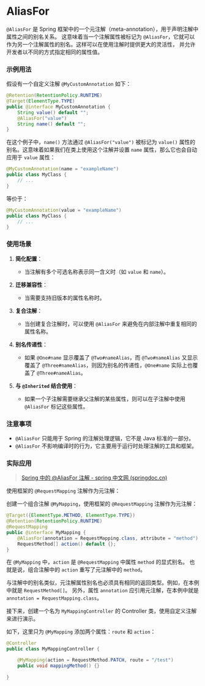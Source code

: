 # AliasFor


`@AliasFor` 是 Spring 框架中的一个元注解（meta-annotation），用于声明注解中属性之间的别名关系。
这意味着当一个注解属性被标记为 `@AliasFor`，它就可以作为另一个注解属性的别名。这样可以在使用注解时提供更大的灵活性，
并允许开发者以不同的方式指定相同的属性值。

### 示例用法

假设有一个自定义注解 `@MyCustomAnnotation` 如下：

```java
@Retention(RetentionPolicy.RUNTIME)
@Target(ElementType.TYPE)
public @interface MyCustomAnnotation {
    String value() default "";
    @AliasFor("value")
    String name() default "";
}
```

在这个例子中，`name()` 方法通过 `@AliasFor("value")` 被标记为 `value()` 属性的别名。这意味着如果我们在类上使用这个注解并设置 `name` 属性，那么它也会自动应用于 `value` 属性：

```java
@MyCustomAnnotation(name = "exampleName")
public class MyClass {
    // ...
}
```

等价于：

```java
@MyCustomAnnotation(value = "exampleName")
public class MyClass {
    // ...
}
```

### 使用场景

1. **简化配置**：

   - 当注解有多个可选名称表示同一含义时（如 `value` 和 `name`）。
2. **迁移兼容性**：

   - 当需要支持旧版本的属性名称时。
3. **复合注解**：

   - 当创建复合注解时，可以使用 `@AliasFor` 来避免在内部注解中重复相同的属性名称。
4. **别名传递性**：

   - 如果 `@One#name` 显示覆盖了 `@Two#nameAlias`，而 `@Two#nameAlias` 又显示覆盖了 `@Three#nameAlias`，则因为别名的传递性，`@One#name` 实际上也覆盖了 `@Three#nameAlias`。
5. **与 `@Inherited` 结合使用**：

   - 如果一个子注解需要继承父注解的某些属性，则可以在子注解中使用 `@AliasFor` 标记这些属性。

### 注意事项

- `@AliasFor` 只能用于 Spring 的注解处理逻辑，它不是 Java 标准的一部分。
- `@AliasFor` 不影响编译时的行为，它主要用于运行时处理注解的工具和框架。


### 实际应用

> [Spring 中的 @AliasFor 注解 - spring 中文网 (springdoc.cn)](https://springdoc.cn/spring-aliasfor-annotation/)

使用框架的 `@RequestMapping` 注解作为元注解：

创建一个组合注解 `@MyMapping`，使用框架的 `@RequestMapping` 注解作为元注解：

```java
@Target({ElementType.METHOD, ElementType.TYPE})
@Retention(RetentionPolicy.RUNTIME)
@RequestMapping
public @interface MyMapping {
    @AliasFor(annotation = RequestMapping.class, attribute = "method")
    RequestMethod[] action() default {};
}
```

在 `@MyMapping` 中，`action` 是 `@RequestMapping` 中属性 `method` 的显式别名。
也就是说，组合注解中的 `action` 重写了元注解中的 `method`。

与注解中的别名类似，元注解属性别名也必须具有相同的返回类型。例如，在本例中就是 `RequestMethod[]`。
另外，属性 `annotation` 应引用元注解，在本例中就是 `annotation = RequestMapping.class`。

接下来，创建一个名为 `MyMappingController` 的 Controller 类，使用自定义注解来进行演示。

如下，这里只为 `@MyMapping` 添加两个属性：`route` 和 `action`：

```java
@Controller
public class MyMappingController {

    @MyMapping(action = RequestMethod.PATCH, route = "/test")
    public void mappingMethod() {}
  
}
```
